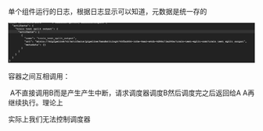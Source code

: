 

单个组件运行的日志，根据日志显示可以知道，元数据是统一存的



![image-20220325110350027](手动集成数字识别.assets/image-20220325110350027-8177431.png)





容器之间互相调用：

​	A不直接调用B而是产生产生中断，请求调度器调度B然后调度完之后返回给A A再继续执行。理论上

实际上我们无法控制调度器